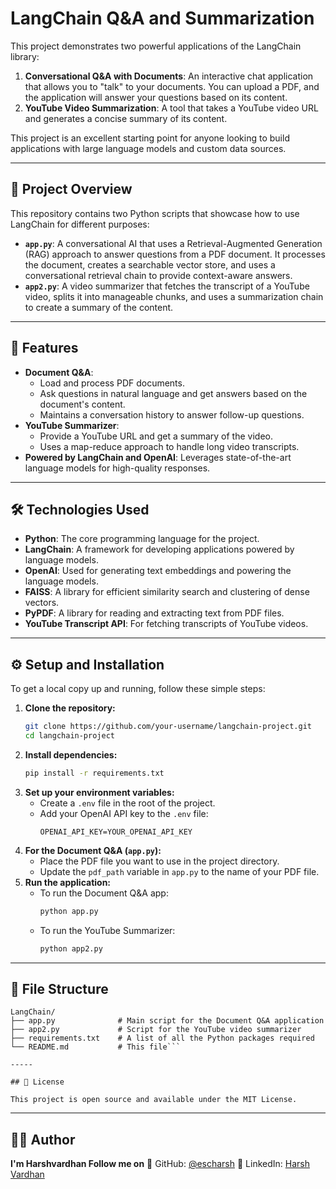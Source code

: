 # LangChain Q\&A and Summarization

This project demonstrates two powerful applications of the LangChain library:

1.  **Conversational Q\&A with Documents**: An interactive chat application that allows you to "talk" to your documents. You can upload a PDF, and the application will answer your questions based on its content.
2.  **YouTube Video Summarization**: A tool that takes a YouTube video URL and generates a concise summary of its content.

This project is an excellent starting point for anyone looking to build applications with large language models and custom data sources.

-----

## 📜 Project Overview

This repository contains two Python scripts that showcase how to use LangChain for different purposes:

  * **`app.py`**: A conversational AI that uses a Retrieval-Augmented Generation (RAG) approach to answer questions from a PDF document. It processes the document, creates a searchable vector store, and uses a conversational retrieval chain to provide context-aware answers.
  * **`app2.py`**: A video summarizer that fetches the transcript of a YouTube video, splits it into manageable chunks, and uses a summarization chain to create a summary of the content.

-----

## 🚀 Features

  * **Document Q\&A**:
      * Load and process PDF documents.
      * Ask questions in natural language and get answers based on the document's content.
      * Maintains a conversation history to answer follow-up questions.
  * **YouTube Summarizer**:
      * Provide a YouTube URL and get a summary of the video.
      * Uses a map-reduce approach to handle long video transcripts.
  * **Powered by LangChain and OpenAI**: Leverages state-of-the-art language models for high-quality responses.

-----

## 🛠️ Technologies Used

  * **Python**: The core programming language for the project.
  * **LangChain**: A framework for developing applications powered by language models.
  * **OpenAI**: Used for generating text embeddings and powering the language models.
  * **FAISS**: A library for efficient similarity search and clustering of dense vectors.
  * **PyPDF**: A library for reading and extracting text from PDF files.
  * **YouTube Transcript API**: For fetching transcripts of YouTube videos.

-----

## ⚙️ Setup and Installation

To get a local copy up and running, follow these simple steps:

1.  **Clone the repository:**
    ```bash
    git clone https://github.com/your-username/langchain-project.git
    cd langchain-project
    ```
2.  **Install dependencies:**
    ```bash
    pip install -r requirements.txt
    ```
3.  **Set up your environment variables:**
      * Create a `.env` file in the root of the project.
      * Add your OpenAI API key to the `.env` file:
        ```
        OPENAI_API_KEY=YOUR_OPENAI_API_KEY
        ```
4.  **For the Document Q\&A (`app.py`):**
      * Place the PDF file you want to use in the project directory.
      * Update the `pdf_path` variable in `app.py` to the name of your PDF file.
5.  **Run the application:**
      * To run the Document Q\&A app:
        ```bash
        python app.py
        ```
      * To run the YouTube Summarizer:
        ```bash
        python app2.py
        ```

-----

## 📂 File Structure

```
LangChain/
├── app.py              # Main script for the Document Q&A application
├── app2.py             # Script for the YouTube video summarizer
├── requirements.txt    # A list of all the Python packages required
└── README.md           # This file```

-----

## 📄 License

This project is open source and available under the MIT License.
```
-----

## 👨‍💻 Author

**I'm Harshvardhan Follow me on**
💼 GitHub: [@escharsh](https://github.com/escharsh)
📧 LinkedIn: [Harsh Vardhan](https://www.linkedin.com/in/harsh-vardhan-6748a632a/)
